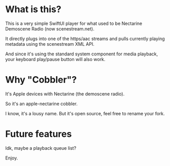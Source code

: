 # What is this?

This is a very simple SwiftUI player for what used to be Nectarine Demoscene Radio (now scenestream.net).

It directly plugs into one of the https/aac streams and pulls currently playing metadata using the scenestream XML API.

And since it's using the standard system component for media playback, your keyboard play/pause button will also work.

# Why "Cobbler"?

It's Apple devices with Nectarine (the demoscene radio).

So it's an apple-nectarine cobbler.

I know, it's a lousy name. But it's open source, feel free to rename your fork.

# Future features

Idk, maybe a playback queue list?

Enjoy.
